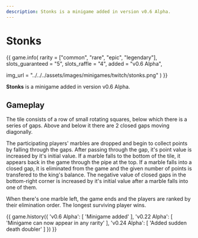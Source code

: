 ```yaml
---
description: Stonks is a minigame added in version v0.6 Alpha.
---
```


# Stonks

{{ game.info(
  rarity           = ["common", "rare", "epic", "legendary"],
  slots_guaranteed = "5",
  slots_raffle     = "4",
  added            = "v0.6 Alpha",
  
  img_url = "../../../assets/images/minigames/twitch/stonks.png"
) }}

**Stonks** is a minigame added in version v0.6 Alpha.

## Gameplay

The tile consists of a row of small rotating squares, below which there is a series of gaps. Above and below it there are 2 closed gaps moving diagonally.

The participating players' marbles are dropped and begin to collect points by falling through the gaps. After passing through the gap, it's point value is increased by it's initial value. If a marble falls to the bottom of the tile, it appears back in the game through the pipe at the top. If a marble falls into a closed gap, it is eliminated from the game and the given number of points is transfered to the king's balance. The negative value of closed gaps in the bottom-right corner is increased by it's initial value after a marble falls into one of them.

When there's one marble left, the game ends and the players are ranked by their elimination order. The longest surviving player wins.

{{ game.history({
  'v0.6 Alpha': [
    'Minigame added'
  ],
  'v0.22 Alpha': [
    'Minigame can now appear in any rarity'
  ],
  'v0.24 Alpha': [
    'Added sudden death doubler'
  ]
}) }}
